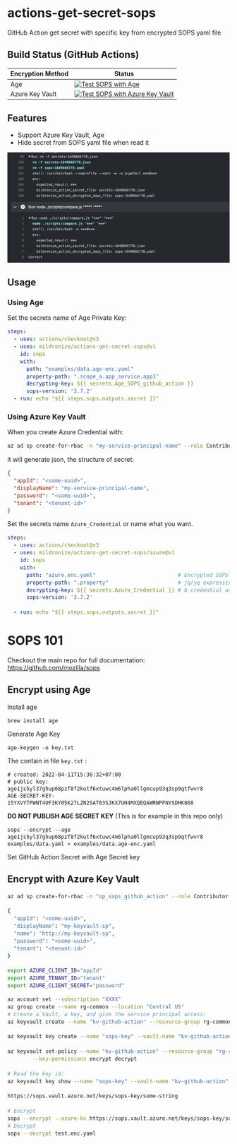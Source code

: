 # actions-get-secret-sops
GitHub Action get secret with specific key from encrypted SOPS yaml file

## Build Status (GitHub Actions)

| Encryption Method | Status |
|-------------------|--------|
| Age               | [![Test SOPS with Age](https://github.com/mildronize/actions-get-secret-sops/actions/workflows/test-age.yaml/badge.svg)](https://github.com/mildronize/actions-get-secret-sops/actions/workflows/test-age.yaml)   |
| Azure Key Vault   | [![Test SOPS with Azure Key Vault](https://github.com/mildronize/actions-get-secret-sops/actions/workflows/test-azure-key-vault.yaml/badge.svg)](https://github.com/mildronize/actions-get-secret-sops/actions/workflows/test-azure-key-vault.yaml)  |

## Features
- Support Azure Key Vault, Age
- Hide secret from SOPS yaml file when read it

![](docs/screenshot.png)

## Usage

### Using Age

Set the secrets name of Age Private Key:

```yml
steps:
  - uses: actions/checkout@v3
  - uses: mildronize/actions-get-secret-sops@v1
    id: sops
    with:
      path: "examples/data.age-enc.yaml"                     
      property-path: ".scope_a.app_service.app1"              
      decrypting-key: ${{ secrets.Age_SOPS_github_action }}                 
      sops-version: '3.7.2'
  - run: echo "${{ steps.sops.outputs.secret }}"
```

### Using Azure Key Vault

When you create Azure Credential with:

```bash
az ad sp create-for-rbac -n "my-service-principal-name" --role Contributor --scopes /subscriptions/xxxxxxx
```

it will generate json, the structure of secret:

```json
{
  "appId": "<some-uuid>",
  "displayName": "my-service-principal-name",
  "password": "<some-uuid>",
  "tenant": "<tenant-id>"
}
```

Set the secrets name `Azure_Credential` or name what you want.

```yaml
steps:
  - uses: actions/checkout@v3
  - uses: mildronize/actions-get-secret-sops/azure@v1
    id: sops
    with:
      path: "azure.enc.yaml"                          # Encrypted SOPS yaml path
      property-path: ".property"                      # jq/yq expression syntax for getting a particular value
      decrypting-key: ${{ secrets.Azure_Credential }} # A credential using to decrypt a Encrypted SOPS yaml file
      sops-version: '3.7.2'

  - run: echo "${{ steps.sops.outputs.secret }}"
```

# SOPS 101

Checkout the main repo for full documentation: https://github.com/mozilla/sops

## Encrypt using Age

Install age

```
brew install age
```

Generate Age Key

```
age-keygen -o key.txt
```

The contain in file `key.txt` :

```
# created: 2022-04-11T15:36:32+07:00
# public key: age1js5yl37ghup68pzf8f2kutf6xtuwc4m6lpha0llgmcup93q3sp9qtfwvr8
AGE-SECRET-KEY-15YXVYTPWNT4UF3KY05K27LZN2SAT83SJKX7UH4MXQEQAWRWPFNYSDHK860
```

**DO NOT PUBLISH AGE SECRET KEY** (This is for example in this repo only)

```
sops --encrypt --age age1js5yl37ghup68pzf8f2kutf6xtuwc4m6lpha0llgmcup93q3sp9qtfwvr8 examples/data.yaml > examples/data.age-enc.yaml
```

Set GitHub Action Secret with Age Secret key

## Encrypt with Azure Key Vault

```bash
az ad sp create-for-rbac -n "sp_sops_github_action" --role Contributor --scopes /subscriptions/[Subscription ID]/resourceGroups/[resource_Group_name]/providers/Microsoft.KeyVault/vaults/[vault_name]

{
  "appId": "<some-uuid>",
  "displayName": "my-keyvault-sp",
  "name": "http://my-keyvault-sp",
  "password": "<some-uuid>",
  "tenant": "<tenant-id>"
}

export AZURE_CLIENT_ID="appId"
export AZURE_TENANT_ID="tenant"
export AZURE_CLIENT_SECRET="password"
```

```bash
az account set --subscription "XXXX"
az group create --name rg-common --location "Central US"
# Create a Vault, a key, and give the service principal access:
az keyvault create --name "kv-github-action" --resource-group rg-common --location "Central US"

az keyvault key create --name "sops-key" --vault-name "kv-github-action" --protection software --ops encrypt decrypt

az keyvault set-policy --name "kv-github-action" --resource-group "rg-common" --spn $AZURE_CLIENT_ID \
        --key-permissions encrypt decrypt

# Read the key id:
az keyvault key show --name "sops-key" --vault-name "kv-github-action" --query key.kid

https://sops.vault.azure.net/keys/sops-key/some-string

# Encrypt
sops --encrypt --azure-kv https://sops.vault.azure.net/keys/sops-key/some-string test.yaml > test.enc.yaml
# Decrypt
sops --decrypt test.enc.yaml
```